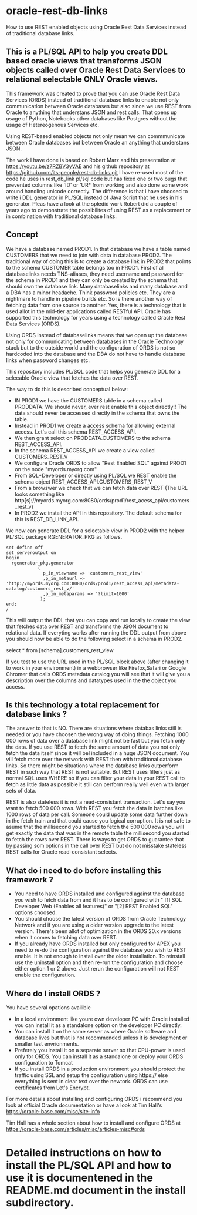 # oracle-rest-db-links

How to use REST enabled objects using Oracle Rest Data Services instead of traditional database links.

## This is a PL/SQL API to help you create DDL based oracle views that transforms JSON objects called over Oracle Rest Data Services to relational selectable ONLY Oracle views.

This framework was created to prove that you can use Oracle Rest Data Services (ORDS) instead of traditional database links to enable not only communication between  Oracle databases but also since we use REST from Oracle to anything that understans JSON and rest calls. That opens up usage of Python, Notebooks other databases like Postgres without the usage of Hetereogenous Services etc.

Using REST-based enabled objects not only mean we can commmunicate between Oracle databases but between Oracle an anything that understans JSON.

The work I have done is based on Robert Marz and his presentation at https://youtu.be/z7RZBV3yVAE and his github repository at https://github.com/its-people/rest-db-links.git
I have re-used most of the code he uses in rest_db_link pl/sql code but has fixed one or two bugs that prevented columns like 'ID' or 'UR* from working and also
done some work around handling unicode correctly.
The difference is that i have choosed to write i DDL generator in PL/SQL instead of Java Script that he uses in his generator. Pleas have a look at the spledid work Robert did a couple of years ago to demonstrate the possibilites of using REST as a replacement or in combination with traditional database links.



## Concept

We have a database named PROD1. In that database we have a table named CUSTOMERS that we need to join with data in database PROD2. 
The traditional way of doing this is to create a database link in PROD2 that points to the schema CUSTOMER table belongs too in PROD1.
First of all databaselinks needs TNS-aliases, they need username and password for the schema in PROD1 and they can only be created by the schema that should own the database link. Many databaselinks and many database and a DBA has a minor headache. Think password policies etc. They are a nightmare to handle in pipeline builds etc. So is there another way of fetching data from one source to another. Yes, there is a technology that is used allot in the mid-tier applications called RESTful API. Oracle has supported this technology for years using a technology called Oracle Rest Data Services (ORDS).

Using ORDS instead of databaselinks means that we open up the database not only for communicating between databases in the Oracle Technology stack but to the outside world and the configuration of ORDS is not so hardcoded into the database and the DBA do not have to handle database links when password changes etc.

This repository includes PL/SQL code that helps you generate DDL for a selecable Oracle view that fetches the data over REST.

The way to do this is described conceptual below:

* IN PROD1 we have the CUSTOMERS table in a schema called PRODDATA. We should never, ever rest enable this object directly!! The data should never be accessed directly in the schema that owns the table.
* Instead in PROD1 we create a access schema for allowing external access. Let's call this schema REST_ACCESS_API.
* We then grant select on PRODDATA.CUSTOMERS to the schema REST_ACCESS_API.
* In the schema REST_ACCESS_API we create a view called CUSTOMERS_REST_V
* We configure Oracle ORDS to allow "Rest Enabled SQL" against PROD1 on the node "myords.myorg.com"
* From SQL*Developer or directly using PL/SQL we REST enable the schema object REST_ACCESS_API.CUSTOMERS_REST_V
* From a browswer we check that we can fetch data over REST (The URL looks something like http[s]://myords.myorg.com:8080/ords/prod1/rest_acess_api/customers_rest_v)
 * In PROD2 we install the API in this repository. The default schema for this is REST_DB_LINK_API.
  
We now can generate DDL for a selectable view in PROD2 with the helper PL/SQL package RGENERATOR_PKG as follows.


```
set define off
set serveroutput on
begin
  rgenerator_pkg.generator
            (
              p_in_viewname => 'customers_rest_view'
              ,p_in_metaurl => 'http://myords.myorg.com:8080/ords/prod1/rest_access_api/metadata-catalog/customers_rest_v/'
              ,p_in_metaparams => '?limit=1000'
             );
end;
/
```

This will output the DDL that you can copy and run locally to create the view that fetches data over REST and transforms the JSON document to relational data.
If everyting works after running the DDL output from above you should now be able to do the following select in a schema in PROD2.

select * from [schema].customers_rest_view

If you test to use the URL used in the PL/SQL block above (after changing it to work in your environment) in a webbrowser like Firefox,Safari or Google Chromer that calls ORDS metadata catalog you will see that it will give you a description over the columns and datatypes used in the the object you access.


## Is this technology a total replacement for database links ?
The answer to that is NO. There are situations where databas links still is needed or you have choosen the wrong way of doing things. Fetching 1000 000 rows of data over a database link might not be fast but you fetch only the data. If you use REST to fetch the same amount of data you not only fetch the data itself since it will bel included in a huge JSON document. You vill fetch more over the network with REST then with traditional database links. So there might be situations where the database links outperform REST in such way that REST is not suitable. But REST uses filters just as normal SQL uses WHERE so if you can filter your data in your REST call to fetch as little data as possible it still can perform really well even with larger sets of data.

REST is also stateless it is not a read-consistant transaction. Let's say you want to fetch 500 000 rows. With REST you fetch the data in batches like 1000 rows of data per call. Someone could update some data further down in the fetch train and that could cause you logical corruption. It is not safe to asume that the millisecond you started to fetch the 500 000 rows you will get exactly the data that was in the remote table the millisecond you started to fetch the rows over REST. There is ways to get ORDS to guarantee that by passing som options in the call over REST but do not misstake stateless REST calls for Oracle read-consistant selects.

## What do i need to do before installing this framework ?

* You need to have ORDS installed and configured against the database you wish to fetch data from and it has to be configured with "   [1] SQL Developer Web  (Enables all features)" or "[2] REST Enabled SQL" options choosed.
* You should choose the latest version of ORDS from Oracle Technology Network and if you are using a older version upgrade to the latest version. There's been allot of optimization in the ORDS 20.x versions when it comes to fetching data over REST.
* If you already have ORDS installed but only configured for APEX you need to re-do the configuration against the database you wish to REST enable. It is not enough to install over the older installation. To reinstall use the uninstall option and then re-run the configuration and choose either option 1 or 2 above. Just rerun the configuration will not REST enable the configuration. 

## Where do I install ORDS ?

You have several opations availible
* In a local environment like youre own developer PC with Oracle installed you can install it as a standalone option on the developer PC directly. 
* You can install it on the same server as where Oracle software and database lives but that is not recommended unless it is development or smaller test envrionments.
* Preferely you install it on a separate server so that CPU-power is used only for ORDS. You can install it as a standalone or deploy your ORDS configuration to Tomcat
* If you install ORDS in a production environment you should protect the traffic using SSL and setup the configuration using https:// else everything is sent in clear text over the newtork. ORDS can use certificates from Let's Encrypt.

For more details about installing and configuring ORDS i recommend you look at official Oracle documentation or have a look at Tim Hall's 
https://oracle-base.com/misc/site-info

Tim Hall has a whole section about how to install and configure ORDS at https://oracle-base.com/articles/misc/articles-misc#ords

# Detailed instructions on how to install the PL/SQL API and how to use it is documentened in the README.md document in the install subdirectory.
